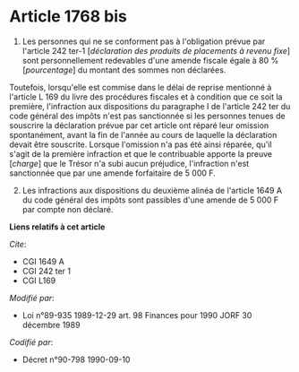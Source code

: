 # Article 1768 bis

1. Les personnes qui ne se conforment pas à l'obligation prévue par l'article 242 ter-1 [*déclaration des produits de
placements à revenu fixe*] sont personnellement redevables d'une amende fiscale égale à 80 % [*pourcentage*] du montant des
sommes non déclarées.

Toutefois, lorsqu'elle est commise dans le délai de reprise mentionné à l'article L 169 du livre des procédures fiscales et à
condition que ce soit la première, l'infraction aux dispositions du paragraphe I de l'article 242 ter du code général des
impôts n'est pas sanctionnée si les personnes tenues de souscrire la déclaration prévue par cet article ont réparé leur
omission spontanément, avant la fin de l'année au cours de laquelle la déclaration devait être souscrite. Lorsque l'omission
n'a pas été ainsi réparée, qu'il s'agit de la première infraction et que le contribuable apporte la preuve [*charge*] que le
Trésor n'a subi aucun préjudice, l'infraction n'est sanctionnée que par une amende forfaitaire de 5 000 F.

2. Les infractions aux dispositions du deuxième alinéa de l'article 1649 A du code général des impôts sont passibles d'une
amende de 5 000 F par compte non déclaré.

**Liens relatifs à cet article**

_Cite_:

  - CGI 1649 A
  - CGI 242 ter 1
  - CGI L169

_Modifié par_:

  - Loi n°89-935 1989-12-29 art. 98 Finances pour 1990 JORF 30 décembre 1989

_Codifié par_:

  - Décret n°90-798 1990-09-10
